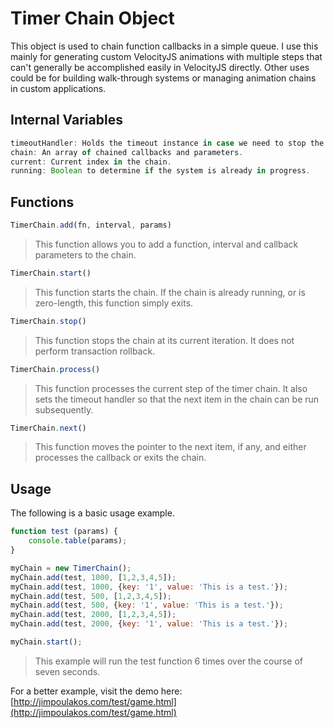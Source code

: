 # Timer Chain Object

This object is used to chain function callbacks in a simple queue. I use this mainly for generating custom VelocityJS animations with multiple steps that can't generally be accomplished easily in VelocityJS directly. Other uses could be for building walk-through systems or managing animation chains in custom applications.

## Internal Variables

```javascript
timeoutHandler: Holds the timeout instance in case we need to stop the chain unexpectedly.
chain: An array of chained callbacks and parameters.
current: Current index in the chain.
running: Boolean to determine if the system is already in progress.
```

## Functions

```javascript
TimerChain.add(fn, interval, params)
```

> This function allows you to add a function, interval and callback parameters to the chain.

```javascript
TimerChain.start()
```

> This function starts the chain. If the chain is already running, or is zero-length, this function
> simply exits.

```javascript
TimerChain.stop()
```

> This function stops the chain at its current iteration. It does not perform transaction rollback.

```javascript
TimerChain.process()
```

> This function processes the current step of the timer chain. It also sets the timeout handler
> so that the next item in the chain can be run subsequently.

```javascript
TimerChain.next()
```

> This function moves the pointer to the next item, if any, and either processes the callback
> or exits the chain.

## Usage

The following is a basic usage example.

```javascript
function test (params) {
    console.table(params);
}

myChain = new TimerChain();
myChain.add(test, 1000, [1,2,3,4,5]);
myChain.add(test, 1000, {key: '1', value: 'This is a test.'});
myChain.add(test, 500, [1,2,3,4,5]);
myChain.add(test, 500, {key: '1', value: 'This is a test.'});
myChain.add(test, 2000, [1,2,3,4,5]);
myChain.add(test, 2000, {key: '1', value: 'This is a test.'});

myChain.start();
```

> This example will run the test function 6 times over the course of seven seconds.

For a better example, visit the demo here: [http://jimpoulakos.com/test/game.html](http://jimpoulakos.com/test/game.html)
